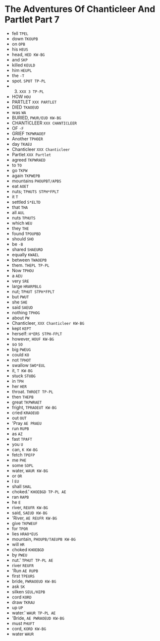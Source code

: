 # The Adventures Of Chanticleer And Partlet Part 7

* fell `TPEL`
* down `TKOUPB`
* on `OPB`
* his `HEUS`
* head, `HED KW-BG`
* and `SKP`
* killed `KEULD`
* him `HEUPL`
* the `-T`
* spot. `SPOT TP-PL`
* 3. `XXX 3 TP-PL`
* HOW `HOU`
* PARTLET `XXX PARTLET`
* DIED `TKAOEUD`
* was `WA`
* BURIED, `PWUR/EUD KW-BG`
* CHANTICLEER `XXX CHANTICLEER`
* OF `-F`
* GRIEF `TKPWRAOEF`
* Another `TPHOER`
* day `TKAEU`
* Chanticleer `XXX Chanticleer`
* Partlet `XXX Partlet`
* agreed `TKPWRAED`
* to `TO`
* go `TKPW`
* again `TKPWEPB`
* mountains `PHOUPBT/APBS`
* eat `AOET`
* nuts; `TPHUTS STPH*FPLT`
* it `T`
* settled `S*ELTD`
* that `THA`
* all `AUL`
* nuts `TPHUTS`
* which `WEU`
* they `THE`
* found `TPOUPBD`
* should `SHO`
* be `-B`
* shared `SHAEURD`
* equally `KWAEL`
* between `TWAOEPB`
* them. `THEPL TP-PL`
* Now `TPHOU`
* a `AEU`
* very `SRE`
* large `HRARPBLG`
* nut; `TPHUT STPH*FPLT`
* but `PWUT`
* she `SHE`
* said `SAEUD`
* nothing `TPHOG`
* about `PW`
* Chanticleer, `XXX Chanticleer KW-BG`
* kept `KEPT`
* herself: `H*ERS STPH-FPLT`
* however, `HOUF KW-BG`
* so `SO`
* big `PWEUG`
* could `KO`
* not `TPHOT`
* swallow `SWO*EUL`
* it, `T KW-BG`
* stuck `STUBG`
* in `TPH`
* her `HER`
* throat. `THROET TP-PL`
* then `THEPB`
* great `TKPWRAET`
* fright, `TPRAOEUT KW-BG`
* cried `KRAOEUD`
* out `OUT`
* 'Pray `AE PRAEU`
* run `RUPB`
* as `AZ`
* fast `TPAFT`
* you `U`
* can, `K KW-BG`
* fetch `TPEFP`
* me `PHE`
* some `SOPL`
* water, `WAUR KW-BG`
* or `OR`
* I `EU`
* shall `SHAL`
* choked.' `KHOEBGD TP-PL AE`
* ran `RAPB`
* he `E`
* river, `REUFR KW-BG`
* said, `SAEUD KW-BG`
* 'River, `AE REUFR KW-BG`
* give `TKPWEUF`
* for `TPOR`
* lies `HRAO*EUS`
* mountain, `PHOUPB/TAEUPB KW-BG`
* will `HR`
* choked `KHOEBGD`
* by `PWEU`
* nut.' `TPHUT TP-PL AE`
* river `REUFR`
* 'Run `AE RUPB`
* first `TPEURS`
* bride, `PWRAOEUD KW-BG`
* ask `SK`
* silken `SEUL/KEPB`
* cord `KORD`
* draw `TKRAU`
* up `UP`
* water.' `WAUR TP-PL AE`
* 'Bride, `AE PWRAOEUD KW-BG`
* must `PHUFT`
* cord, `KORD KW-BG`
* water `WAUR`
